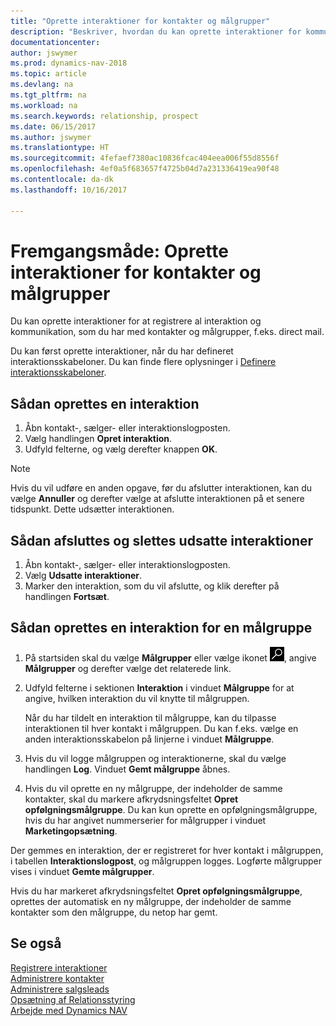 ```yaml
---
title: "Oprette interaktioner for kontakter og målgrupper"
description: "Beskriver, hvordan du kan oprette interaktioner for kommunikation, som du har med kontakter og målgrupper i Dynamics NAV, f.eks. direct mail."
documentationcenter: 
author: jswymer
ms.prod: dynamics-nav-2018
ms.topic: article
ms.devlang: na
ms.tgt_pltfrm: na
ms.workload: na
ms.search.keywords: relationship, prospect
ms.date: 06/15/2017
ms.author: jswymer
ms.translationtype: HT
ms.sourcegitcommit: 4fefaef7380ac10836fcac404eea006f55d8556f
ms.openlocfilehash: 4ef0a5f683657f4725b04d7a231336419ea90f48
ms.contentlocale: da-dk
ms.lasthandoff: 10/16/2017

---
```

# <a name="how-to-create-interactions-on-contacts-and-segments"></a>Fremgangsmåde: Oprette interaktioner for kontakter og målgrupper
Du kan oprette interaktioner for at registrere al interaktion og kommunikation, som du har med kontakter og målgrupper, f.eks. direct mail.

Du kan først oprette interaktioner, når du har defineret interaktionsskabeloner. Du kan finde flere oplysninger i [Definere interaktionsskabeloner](marketing-interactions.md).

## <a name="to-create-an-interaction"></a>Sådan oprettes en interaktion
1. Åbn kontakt-, sælger- eller interaktionslogposten.
2. Vælg handlingen **Opret interaktion**.
3. Udfyld felterne, og vælg derefter knappen **OK**.

> [!NOTE]  
>   Hvis du vil udføre en anden opgave, før du afslutter interaktionen, kan du vælge **Annuller** og derefter vælge at afslutte interaktionen på et senere tidspunkt. Dette udsætter interaktionen.

## <a name="to-finish-and-delete-postponed-interactions"></a>Sådan afsluttes og slettes udsatte interaktioner
1. Åbn kontakt-, sælger- eller interaktionslogposten.
2. Vælg **Udsatte interaktioner**.
3. Marker den interaktion, som du vil afslutte, og klik derefter på handlingen **Fortsæt**.

## <a name="to-create-an-interaction-on-a-segment"></a>Sådan oprettes en interaktion for en målgruppe
1. På startsiden skal du vælge **Målgrupper** eller vælge ikonet ![Søg efter side eller rapport](media/ui-search/search_small.png "Ikonet Søg efter side eller rapport"), angive **Målgrupper** og derefter vælge det relaterede link.
2. Udfyld felterne i sektionen **Interaktion** i vinduet **Målgruppe** for at angive, hvilken interaktion du vil knytte til målgruppen.

    Når du har tildelt en interaktion til målgruppe, kan du tilpasse interaktionen til hver kontakt i målgruppen. Du kan f.eks. vælge en anden interaktionsskabelon på linjerne i vinduet **Målgruppe**.  
3. Hvis du vil logge målgruppen og interaktionerne, skal du vælge handlingen **Log**. Vinduet **Gemt målgruppe** åbnes.
4. Hvis du vil oprette en ny målgruppe, der indeholder de samme kontakter, skal du markere afkrydsningsfeltet **Opret opfølgningsmålgruppe**. Du kan kun oprette en opfølgningsmålgruppe, hvis du har angivet nummerserier for målgrupper i vinduet **Marketingopsætning**.

Der gemmes en interaktion, der er registreret for hver kontakt i målgruppen, i tabellen **Interaktionslogpost**, og målgruppen logges. Logførte målgrupper vises i vinduet **Gemte målgrupper**.

Hvis du har markeret afkrydsningsfeltet **Opret opfølgningsmålgruppe**, oprettes der automatisk en ny målgruppe, der indeholder de samme kontakter som den målgruppe, du netop har gemt.

## <a name="see-also"></a>Se også
[Registrere interaktioner](marketing-interactions.md)  
[Administrere kontakter](marketing-contacts.md)  
[Administrere salgsleads](marketing-manage-sales-opportunities.md)  
[Opsætning af Relationsstyring](marketing-setup-marketing.md)  
[Arbejde med Dynamics NAV](ui-work-product.md)

